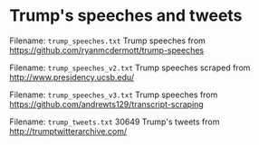 Trump's speeches and tweets
=========================
Filename: `trump_speeches.txt`
Trump speeches from https://github.com/ryanmcdermott/trump-speeches

Filename: `trump_speeches_v2.txt`
Trump speeches scraped from http://www.presidency.ucsb.edu/

Filename: `trump_speeches_v3.txt`
Trump speeches from https://github.com/andrewts129/transcript-scraping

Filename: `trump_tweets.txt`
30649 Trump's tweets from http://trumptwitterarchive.com/
